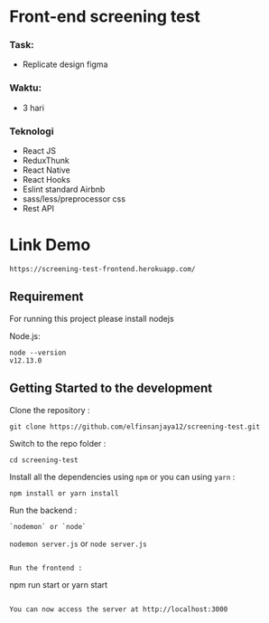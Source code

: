 # Front-end screening test

### Task:

- Replicate design figma

### Waktu:

- 3 hari

### Teknologi

- React JS
- ReduxThunk
- React Native
- React Hooks
- Eslint standard Airbnb
- sass/less/preprocessor css
- Rest API


# Link Demo
`https://screening-test-frontend.herokuapp.com/`

## Requirement
For running this project please install nodejs

Node.js:
```
node --version
v12.13.0
```

## Getting Started to the development
Clone the repository :
```
git clone https://github.com/elfinsanjaya12/screening-test.git
```
Switch to the repo folder :
```
cd screening-test
```
Install all the dependencies using `npm` or you can using `yarn` :
```
npm install or yarn install
```

Run the backend :
```
`nodemon` or `node` 
```
`nodemon server.js` or `node server.js`
```

Run the frontend :
```
npm run start or yarn start
```

You can now access the server at http://localhost:3000